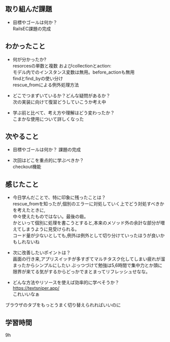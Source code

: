 ## 取り組んだ課題
- 目標やゴールは何か？  
RailsEC課題の完成

## わかったこと
- 何が分かったか?  
resorcesの単数と複数 およびcollectionとaction:  
モデル内でのインスタンス変数は無用。before_actionも無用  
findとfind_byの使い分け  
rescue_fromによる例外処理方法

- どこでつまずいているか？どんな疑問があるか？  
次の実装に向けて復習どうしていこうか考え中

- 学ぶ前と比べて、考え方や理解はどう変わったか？  
こまかな使用について詳しくなった

## 次やること
- 目標やゴールは何か？
課題の完成

- 次回はどこを重点的に学ぶべきか？  
checkout機能

## 感じたこと
- 今日学んだことで、特に印象に残ったことは？  
rescue_fromを知ったが,個別のエラーに対処していく上でどう対処すべきかを考えたときに,  
中々使えたものではない。最後の砦。  
かといって個別に処理を書こうとすると,本来のメソッド外の余計な部分が増えてしまうように見受けられる。  
コード量が少ないとしても,例外は例外として切り分けていったほうが良いかもしれないね

- 次に改善したいポイントは？  
画面の行き来,アプリスイッチが多すぎてマルチタスク化してしまい疲れが溜まったからシンプルにしたい
ぶっつづけて勉強は5,6時間で集中力とか頭に限界が来てる気がするからどっかでまとまってリフレッシュせなな。


- どんな方法やリソースを使えば効率的に学べそうか？
https://textsniper.app/  
これいいなぁ

ブラウザのタブをもっとうまく切り替えられればいいのに

## 学習時間
9h







